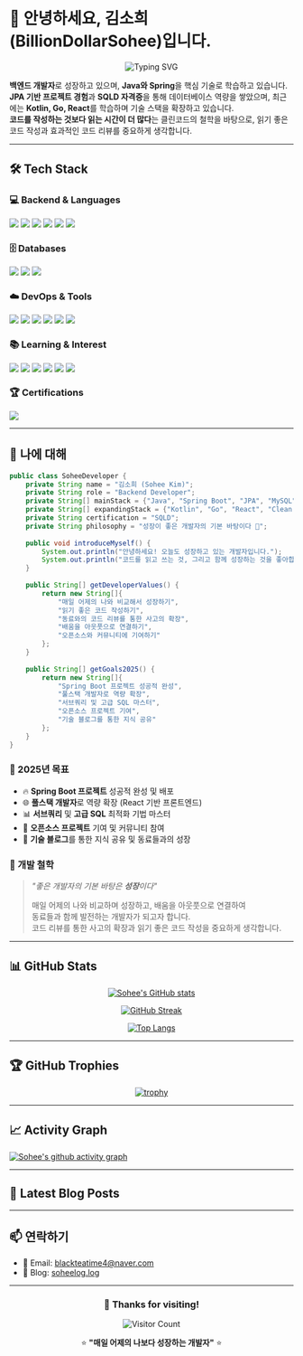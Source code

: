 # 👋 안녕하세요, 김소희(BillionDollarSohee)입니다.

<div align="center">
  
![Typing SVG](https://readme-typing-svg.herokuapp.com?font=Fira+Code&size=22&duration=3000&pause=1000&color=FF6B6B&center=true&vCenter=true&width=600&lines=Backend+Developer+in+Progress+%F0%9F%9A%80;Java+%26+Spring+Enthusiast+%E2%98%95;Data+%26+AI+Explorer+%F0%9F%A4%96;Always+Learning%2C+Always+Growing+%F0%9F%8C%B1)

</div>

**백엔드 개발자**로 성장하고 있으며, **Java와 Spring**을 핵심 기술로 학습하고 있습니다.  
**JPA 기반 프로젝트 경험**과 **SQLD 자격증**을 통해 데이터베이스 역량을 쌓았으며, 최근에는 **Kotlin, Go, React**를 학습하며 기술 스택을 확장하고 있습니다.  
**코드를 작성하는 것보다 읽는 시간이 더 많다**는 클린코드의 철학을 바탕으로, 읽기 좋은 코드 작성과 효과적인 코드 리뷰를 중요하게 생각합니다.  

---

## 🛠 Tech Stack

### 💻 Backend & Languages
<div>
  <img src="https://img.shields.io/badge/Java-007396?style=for-the-badge&logo=openjdk&logoColor=white"/>
  <img src="https://img.shields.io/badge/Kotlin-7F52FF?style=for-the-badge&logo=kotlin&logoColor=white"/>
  <img src="https://img.shields.io/badge/Spring%20Boot-6DB33F?style=for-the-badge&logo=springboot&logoColor=white"/>
  <img src="https://img.shields.io/badge/Spring%20MVC-6DB33F?style=for-the-badge&logo=spring&logoColor=white"/>
  <img src="https://img.shields.io/badge/JPA-59666C?style=for-the-badge&logo=hibernate&logoColor=white"/>
  <img src="https://img.shields.io/badge/Hibernate-59666C?style=for-the-badge&logo=hibernate&logoColor=white"/>
</div>

### 🗄 Databases
<div>
  <img src="https://img.shields.io/badge/MySQL-4479A1?style=for-the-badge&logo=mysql&logoColor=white"/>
  <img src="https://img.shields.io/badge/MariaDB-003545?style=for-the-badge&logo=mariadb&logoColor=white"/>
  <img src="https://img.shields.io/badge/Redis-DC382D?style=for-the-badge&logo=redis&logoColor=white"/>
</div>

### ☁️ DevOps & Tools
<div>
  <img src="https://img.shields.io/badge/Git-F05032?style=for-the-badge&logo=git&logoColor=white"/>
  <img src="https://img.shields.io/badge/GitHub-181717?style=for-the-badge&logo=github&logoColor=white"/>
  <img src="https://img.shields.io/badge/IntelliJ%20IDEA-000000?style=for-the-badge&logo=intellijidea&logoColor=white"/>
  <img src="https://img.shields.io/badge/Gradle-02303A?style=for-the-badge&logo=gradle&logoColor=white"/>
  <img src="https://img.shields.io/badge/Maven-C71A36?style=for-the-badge&logo=apachemaven&logoColor=white"/>
  <img src="https://img.shields.io/badge/Postman-FF6C37?style=for-the-badge&logo=postman&logoColor=white"/>
</div>

### 📚 Learning & Interest
<div>
  <img src="https://img.shields.io/badge/Kotlin-7F52FF?style=for-the-badge&logo=kotlin&logoColor=white"/>
  <img src="https://img.shields.io/badge/Go-00ADD8?style=for-the-badge&logo=go&logoColor=white"/>
  <img src="https://img.shields.io/badge/React-61DAFB?style=for-the-badge&logo=react&logoColor=black"/>
  <img src="https://img.shields.io/badge/Docker-2496ED?style=for-the-badge&logo=docker&logoColor=white"/>
  <img src="https://img.shields.io/badge/AWS-232F3E?style=for-the-badge&logo=amazonwebservices&logoColor=white"/>
  <img src="https://img.shields.io/badge/Clean%20Code-FF6B6B?style=for-the-badge&logo=bookstack&logoColor=white"/>
</div>

### 🏆 Certifications
<div>
  <img src="https://img.shields.io/badge/SQLD-4479A1?style=for-the-badge&logo=database&logoColor=white"/>
</div>

---

## 🚀 나에 대해

```java
public class SoheeDeveloper {
    private String name = "김소희 (Sohee Kim)";
    private String role = "Backend Developer";
    private String[] mainStack = {"Java", "Spring Boot", "JPA", "MySQL"};
    private String[] expandingStack = {"Kotlin", "Go", "React", "Clean Architecture"};
    private String certification = "SQLD";
    private String philosophy = "성장이 좋은 개발자의 기본 바탕이다 🌱";
    
    public void introduceMyself() {
        System.out.println("안녕하세요! 오늘도 성장하고 있는 개발자입니다.");
        System.out.println("코드를 읽고 쓰는 것, 그리고 함께 성장하는 것을 좋아합니다 💪");
    }
    
    public String[] getDeveloperValues() {
        return new String[]{
            "매일 어제의 나와 비교해서 성장하기",
            "읽기 좋은 코드 작성하기",
            "동료와의 코드 리뷰를 통한 사고의 확장",
            "배움을 아웃풋으로 연결하기",
            "오픈소스와 커뮤니티에 기여하기"
        };
    }
    
    public String[] getGoals2025() {
        return new String[]{
            "Spring Boot 프로젝트 성공적 완성",
            "풀스택 개발자로 역량 확장", 
            "서브쿼리 및 고급 SQL 마스터",
            "오픈소스 프로젝트 기여",
            "기술 블로그를 통한 지식 공유"
        };
    }
}
```

### 🎯 2025년 목표
- 🔥 **Spring Boot 프로젝트** 성공적 완성 및 배포
- 🌐 **풀스택 개발자**로 역량 확장 (React 기반 프론트엔드)
- 📊 **서브쿼리** 및 **고급 SQL** 최적화 기법 마스터
- 🤝 **오픈소스 프로젝트** 기여 및 커뮤니티 참여
- 📝 **기술 블로그**를 통한 지식 공유 및 동료들과의 성장

### 💭 개발 철학
> *"좋은 개발자의 기본 바탕은 **성장**이다"*  
> 
> 매일 어제의 나와 비교하며 성장하고, 배움을 아웃풋으로 연결하여  
> 동료들과 함께 발전하는 개발자가 되고자 합니다.  
> 코드 리뷰를 통한 사고의 확장과 읽기 좋은 코드 작성을 중요하게 생각합니다.

---

## 📊 GitHub Stats

<div align="center">
  
[![Sohee's GitHub stats](https://github-readme-stats.vercel.app/api?username=BillionDollarSohee&show_icons=true&theme=radical&hide_border=true)](https://github.com/anuraghazra/github-readme-stats)

[![GitHub Streak](https://streak-stats.demolab.com?user=BillionDollarSohee&theme=radical&hide_border=true)](https://git.io/streak-stats)

[![Top Langs](https://github-readme-stats.vercel.app/api/top-langs/?username=BillionDollarSohee&layout=compact&theme=radical&hide_border=true)](https://github.com/anuraghazra/github-readme-stats)

</div>

---

## 🏆 GitHub Trophies
<div align="center">
  
[![trophy](https://github-profile-trophy.vercel.app/?username=BillionDollarSohee&theme=radical&no-frame=true&row=1&column=6)](https://github.com/ryo-ma/github-profile-trophy)

</div>

---

## 📈 Activity Graph
[![Sohee's github activity graph](https://github-readme-activity-graph.vercel.app/graph?username=BillionDollarSohee&theme=react-dark)](https://github.com/ashutosh00710/github-readme-activity-graph)

---

## 📝 Latest Blog Posts
<!-- BLOG-POST-LIST:START -->
<!-- BLOG-POST-LIST:END -->

---

## 📫 연락하기
- 📧 Email: blackteatime4@naver.com  
- 📝 Blog: [soheelog.log](https://velog.io/@soheelog/posts)



</div>

---

<div align="center">
  
### 💝 Thanks for visiting! 
![Visitor Count](https://komarev.com/ghpvc/?username=BillionDollarSohee&color=blueviolet&style=for-the-badge)

⭐️ **"매일 어제의 나보다 성장하는 개발자"** ⭐️

</div>
